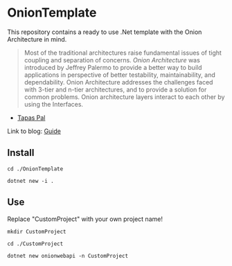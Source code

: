 # OnionTemplate

This repository contains a ready to use .Net template with the Onion Architecture in mind.

> Most of the traditional architectures raise fundamental issues of tight coupling and separation of concerns. _Onion Architecture_ was introduced by Jeffrey Palermo to provide a better way to build applications in perspective of better testability, maintainability, and dependability. Onion Architecture addresses the challenges faced with 3-tier and n-tier architectures, and to provide a solution for common problems. Onion architecture layers interact to each other by using the Interfaces.

- [Tapas Pal](https://www.codeguru.com/csharp/csharp/cs_misc/designtechniques/understanding-onion-architecture.html#:~:text=Onion%20Architecture%20is%20comprised%20of,on%20the%20actual%20domain%20models.)

Link to blog: [Guide](https://jeffreypalermo.com/2008/07/the-onion-architecture-part-1/)

## Install

`cd ./OnionTemplate`

`dotnet new -i .`

## Use

Replace "CustomProject" with your own project name!

`mkdir CustomProject`

`cd ./CustomProject`

`dotnet new onionwebapi -n CustomProject`